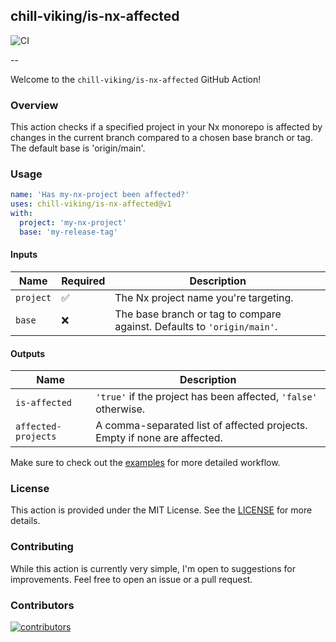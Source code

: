 ## chill-viking/is-nx-affected

![CI](https://github.com/chill-viking/is-nx-affected/actions/workflows/ci.yml/badge.svg)

--

Welcome to the `chill-viking/is-nx-affected` GitHub Action!

### Overview

This action checks if a specified project in your Nx monorepo is affected by changes in the current branch compared to a chosen base branch or tag. The default base is 'origin/main'.

### Usage

```yaml
name: 'Has my-nx-project been affected?'
uses: chill-viking/is-nx-affected@v1
with:
  project: 'my-nx-project'
  base: 'my-release-tag'
```

#### Inputs

| Name      | Required           | Description                                                             |
|-----------|--------------------|-------------------------------------------------------------------------|
| `project` | :white_check_mark: | The Nx project name you're targeting.                                   |
| `base`    | :x:                | The base branch or tag to compare against. Defaults to `'origin/main'`. |

#### Outputs

| Name                | Description                                                              |
|---------------------|--------------------------------------------------------------------------|
| `is-affected`       | `'true'` if the project has been affected, `'false'` otherwise.          |
| `affected-projects` | A comma-separated list of affected projects. Empty if none are affected. |

Make sure to check out the [examples](EXAMPLES) for more detailed workflow.

### License

This action is provided under the MIT License. See the [LICENSE](LICENSE) for more details.

### Contributing

While this action is currently very simple, I'm open to suggestions for improvements. Feel free to open an issue or a pull request.

### Contributors

[![contributors](https://contrib.rocks/image?repo=chill-viking/is-nx-affected)](https://github.com/chill-viking/is-nx-affected/graphs/contributors)
